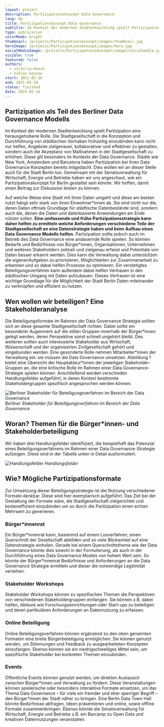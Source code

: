 ```yaml
---
layout: project
description: Partizipationskonzept Data Governance
lang: de
title: Partizipationskonzept Data Governance
subtitle: Im Kontext der modernen Stadtentwicklung spielt Partizipation eine herausgehobene Rolle. Wir haben uns angeschaut, wie ein Partizipationskonzept für Berlin aussehen könnte.
type: publication
colorMode: bright
thumbnail: /projects/Partizipationskonzept/images/thumbnail.jpg
heroImage: /projects/Partizipationskonzept/images/hero.jpg
socialMediaImage: /projects/Partizipationskonzept/images/socialmedia.jpg
visible: true
featured: false
authors:
  - victoria-boeck
  - niklas-kossow
start: 2021-05-18
end: 2021-05-18
status: finished
date: 2021-05-18
---
```


## Partizipation als Teil des Berliner Data Governance Modells

Im Kontext der modernen Stadtentwicklung spielt Partizipation eine herausgehobene Rolle. Die Stadtgesellschaft in die Konzeption und Durchführung von städtischen Vorhaben frühzeitig einzubinden kann nicht nur helfen, Angebote zielgenauer, kollaborativer und effektiver zu gestalten, sondern auch die Akzeptanz von Maßnahmen in der Stadtgesellschaft zu erhöhen. Diese gilt besonders im Kontexts der Data Governance. Städte wie New York, Amsterdam und Barcelona haben Partizipation bei ihren Data Governance Konzepten bereits mitgedacht. Dies wollen wir an dieser Stelle auch für die Stadt Berlin tun. Gemeinsam mit der Senatsverwaltung für Wirtschaft, Energie und Betriebe haben wir uns angeschaut, wie ein Partizipationskonzept für Berlin gestaltet sein könnte. Wir hoffen, damit einen Beitrag zur Diskussion leisten zu können.

Auf welche Weise eine Stadt mit ihren Daten umgeht und diese am besten nutzt hängt sehr stark von ihren Einwohner\*innen ab. Sie sind nicht nur die, deren Daten oftmals Grundlage für städtische Datenbestände sind, sondern
auch die, denen die Daten und datenbasierte Anwendungen am Ende nützen sollen. **Eine umfassende und frühe Partizipationsstrategie kann daher helfen zu ermitteln welche Anforderungen verschiedene Teile der Stadtgesellschaft an eine Datenstrategie haben und beim Aufbau eines Data Governance Modells helfen.** Partizipation sollte jedoch auch im Betrieb des Data Governance eine andauernde Rolle spielen. So können Bedarfe und
Bedürfnisse von Bürger\*innen, Organisationen, Unternehmen und weiteren Stakeholdern zeitnah und zielgenau erfasst und Potentiale von Daten besser erkannt werden. Dies kann die Verwaltung dabei unterstützen die eigenenAufgaben zu priorisieren, Möglichkeiten zur Zusammenarbeit zu erkennen und so dabei helfen Prozesse zu optimieren. Ein verstetigtes Beteiligungsverfahren kann außerdem dabei helfen Vertrauen in den städtischen Umgang mit Daten aufzubauen. Dieses Vertrauen ist eine wichtige Grundlage für die Möglichkeit der Stadt Berlin Daten miteinander zu verknüpfen und effizient zu nutzen.

## Wen wollen wir beteiligen? Eine Stakeholderanalyse

Die Beteiligungsformate im Rahmen der Data Governance Strategie sollten sich an diese gesamte Stadtgesellschaft richten. Dabei sollte ein besonderer Augenmerk auf die stillen Gruppen innerhalb der Bürger\*innen gelegt
werden, deren Perspektive sonst schnell ungehört bleibt. Des weiteren sollten auch interessierte Stakeholder aus Wirtschaft, Wissenschaft und der organisierten Zivilgesellschaft gehört und eingebunden werden. Eine gesonderte Rolle nehmen Mitarbeiter\*innen der Verwaltung ein: sie müssen die Data Governance umsetzen. Abbildung 1 bietet eine Übersicht der Hauptakteur\*innen der jeweiligen Stakeholder-Gruppen an, die eine kritische Rolle im Rahmen einer Data Governance-Strategie spielen können. Anschließend werden verschieden Handlungsfelder aufgeführt, in deren Kontext bestimmte Stakeholdergruppen spezifisch angesprochen werden können.

![Berliner Stakeholder für Beteiligungsverfahren im Bereich der Data Governance](/projects/Partizipationskonzept/images/stakeholder.png)
*Berliner Stakeholder für Beteiligungsverfahren im Bereich der Data Governance*


## Woran? Themen für die Bürger\*innen- und Stakeholderbeteiligung

Wir haben drei Handlungsfelder identifiziert, die beispielhaft das Potenzial eines Beteiligungsverfahrens im Rahmen einer Data Governance-Strategie aufzeigen. Diese sind in der Tabelle unten in Detail ausformuliert.

![Handlungsfelder](/projects/Partizipationskonzept/images/tabelle.jpg)
*Handlungsfelder*

## Wie? Mögliche Partizipationsformate

Zur Umsetzung dieser Beteiligungsstrategie ist die Nutzung verschiedener Formate denkbar. Diese sind hier exemplarisch aufgeführt. Das Ziel bei der Gestaltung der Formate wäre, die Stadtgesellschaft zielgerichtet und kosteneffizient einzubinden um so durch die Partizipation einen echten Mehrwert zu generieren.

### Bürger\*innenrat

Ein Bürger\*innenrat kann, basierend auf einem Losverfahren, einen Querschnitt der Gesellschaft abbilden und so viele Blickwinkel auf eine Datenstrategie einholen. Gerade bei einem Querschnittsthema wie der Data Governance könnte dies sowohl in der Formulierung, als auch in der Durchführung eines Data Governance Models von hohem Wert sein. So könnte der Bürger\*innenrat Bedürfnisse und Anforderungen an die Data Governance Strategie ermitteln und dieser die notwendige Legitimität verleihen.

### Stakeholder Workshops

Stakeholder Workshops können zu spezifischen Themen die Perspektiven von verschiedenen Stakeholdergruppen einfangen. Sie können z.B. dabei helfen, Akteure wie Forschungseinrichtungen oder Start-ups zu beteiligen und deren partikulären Anforderungen an Datennutzung zu erfassen.

### Online Beteiligung

Online Beteiligungsverfahren können ergänzend zu den oben genannten Formaten eine breite Bürgerbeteiligung ermöglichen. Sie können genutzt werden, um Stimmungen und Feedback zu ausgearbeiteten Konzepten einzufangen. Ebenso können sie ein niedrigschwelliges Mittel sein, um spezifische Stakeholder bei konkreten Themen einzubinden.

### Events

Öffentliche Events können genutzt werden, um direkten Austausch zwischen Bürger\*innen und Verwaltung zu fördern. Diese Veranstaltungen können spielerische oder besonders interaktive Formate einsetzen, um das Thema Data Governance – für viele ein fremder und eher sperriger Begriff – den Bürger\*innen der Stadt näher zu bringen. Eine Berlin Data Town Hall könnte Bedürfnisse abfragen, Ideen präsentieren und online, sowie offline Formate zusammenbringen. Ebenso könnte die Senatsverwaltung für Wirtschaft, Energie und Betriebe z.B. ein Barcamp zu Open Data und kreativen Datennutzungen veranstalten.
